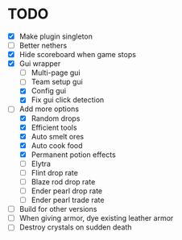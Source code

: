 # TODO

- [x] Make plugin singleton
- [ ] Better nethers
- [x] Hide scoreboard when game stops
- [x] Gui wrapper
	- [ ] Multi-page gui
	- [ ] Team setup gui
	- [x] Config gui
	- [x] Fix gui click detection
- [ ] Add more options
	- [x] Random drops
	- [x] Efficient tools
	- [x] Auto smelt ores
	- [x] Auto cook food
	- [x] Permanent potion effects
	- [ ] Elytra
	- [ ] Flint drop rate
	- [ ] Blaze rod drop rate
	- [ ] Ender pearl drop rate
	- [ ] Ender pearl trade rate
- [ ] Build for other versions
- [ ] When giving armor, dye existing leather armor
- [ ] Destroy crystals on sudden death